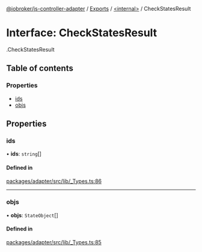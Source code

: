 [@iobroker/js-controller-adapter](../README.md) / [Exports](../modules.md) / [<internal\>](../modules/internal_.md) / CheckStatesResult

# Interface: CheckStatesResult

[<internal>](../modules/internal_.md).CheckStatesResult

## Table of contents

### Properties

- [ids](internal_.CheckStatesResult.md#ids)
- [objs](internal_.CheckStatesResult.md#objs)

## Properties

### ids

• **ids**: `string`[]

#### Defined in

[packages/adapter/src/lib/_Types.ts:86](https://github.com/ioBroker/ioBroker.js-controller/blob/deec19ee/packages/adapter/src/lib/_Types.ts#L86)

___

### objs

• **objs**: `StateObject`[]

#### Defined in

[packages/adapter/src/lib/_Types.ts:85](https://github.com/ioBroker/ioBroker.js-controller/blob/deec19ee/packages/adapter/src/lib/_Types.ts#L85)
